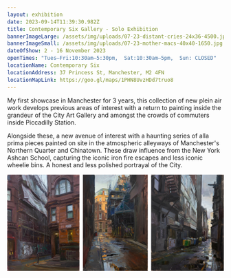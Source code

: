 ```yaml
---
layout: exhibition
date: 2023-09-14T11:39:30.982Z
title: Contemporary Six Gallery - Solo Exhibition
bannerImageLarge: /assets/img/uploads/07-23-distant-cries-24x36-4500.jpg
bannerImageSmall: /assets/img/uploads/07-23-mother-macs-40x40-1650.jpg
dateOfShow: 2 - 16 November 2023
openTimes: "Tues–Fri:10:30am–5:30pm,  Sat:10:30am–5pm,  Sun: CLOSED"
locationName: Contemporary Six
locationAddress: 37 Princess St, Manchester, M2 4FN
locationMapLink: https://goo.gl/maps/1PHN8UvzHDd7truo8
---
```

My first showcase in Manchester for 3 years, this collection of new plein air work develops previous areas of interest with a return to painting inside the grandeur of the City Art Gallery and amongst the crowds of commuters inside Piccadilly Station. 

Alongside these, a new avenue of interest with a haunting series of alla prima pieces painted on site in the atmospheric alleyways of Manchester's Northern Quarter and Chinatown. These draw influence from the New York Ashcan School, capturing the iconic iron fire escapes and less iconic wheelie bins. A honest and less polished portrayal of the City.

![](/assets/img/uploads/c6-exhibition.jpg)